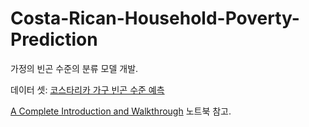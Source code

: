 # Costa-Rican-Household-Poverty-Prediction

가정의 빈곤 수준의 분류 모델 개발. 



데이터 셋: [코스타리카 가구 빈곤 수준 예측](https://www.kaggle.com/c/costa-rican-household-poverty-prediction)

[A Complete Introduction and Walkthrough](https://www.kaggle.com/willkoehrsen/a-complete-introduction-and-walkthrough) 노트북 참고. 
